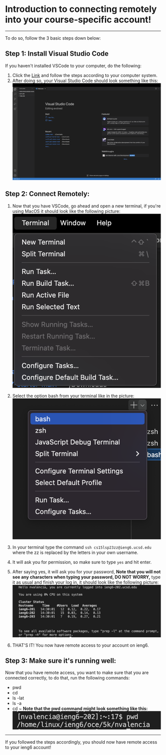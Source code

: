 # Introduction to connecting remotely into your course-specific account!
---
To do so, follow the 3 basic steps down below:

## Step 1: Install Visual Studio Code

If you haven't installed VSCode to your computer, do the following:

1. Click the [Link](https://code.visualstudio.com/download) and follow the steps according to your computer system.
2. After doing so, your Visual Studio Code should look something like this:
![Image](https://github.com/noemyvalencia/cse15l-lab-reports/blob/main/Screenshot%202023-04-06%20at%202.13.01%20PM.png)

## Step 2: Connect Remotely:

1. Now that you have VSCode, go ahead and open a new terminal, if you're using MacOS it should look like the following picture:
![Image](https://github.com/noemyvalencia/cse15l-lab-reports/blob/main/Screenshot%202023-04-06%20at%202.16.36%20PM.png)

2. Select the option bash from your terminal like in the picture:
![Image](https://github.com/noemyvalencia/cse15l-lab-reports/blob/main/Screenshot%202023-04-06%20at%202.19.17%20PM.png)

3. In your terminal type the command `ssh cs15lsp23zz@ieng6.ucsd.edu` where the zz is replaced by the letters in your own username.
4. It will ask you for permission, so make sure to type `yes` and hit enter.
5. After saying yes, it will ask you for your password, **Note that you will not see any characters when typing your password, DO NOT WORRY,** type it as usual and finish your log in, it should look like the following picture:
![Image](https://github.com/noemyvalencia/cse15l-lab-reports/blob/main/Screenshot%202023-04-06%20at%202.35.59%20PM.png)
6. THAT'S IT! You now have remote access to your account on ieng6.

## Step 3: Make sure it's running well:

Now that you have remote access, you want to make sure that you are connected correctly, to do that, run the following commands:
* pwd
* cd
* ls -lat
* ls -a
* cd ~
**Note that the pwd command might look something like this:**
![Image](https://github.com/noemyvalencia/cse15l-lab-reports/blob/main/Screenshot%202023-04-06%20at%202.47.25%20PM.png)

---
If you followed the steps accordingly, you should now have remote access to your ieng6 account!
